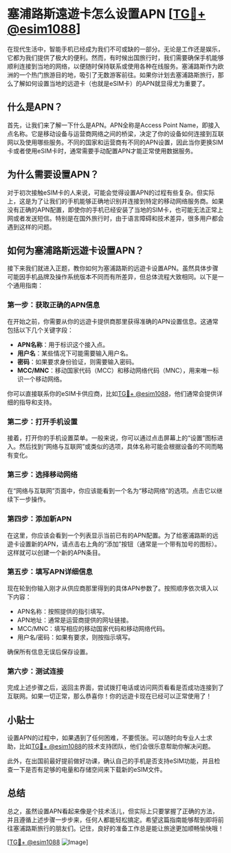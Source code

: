 # 塞浦路斯遠遊卡怎么设置APN [[TG💪+ @esim1088](https://t.me/s/esim1088)]

在现代生活中，智能手机已经成为我们不可或缺的一部分。无论是工作还是娱乐，它都为我们提供了极大的便利。然而，有时候出国旅行时，我们需要确保手机能够顺利连接到当地的网络，以便随时保持联系或使用各种在线服务。塞浦路斯作为欧洲的一个热门旅游目的地，吸引了无数游客前往。如果你计划去塞浦路斯旅行，那么了解如何设置当地的远遊卡（也就是eSIM卡）的APN就显得尤为重要了。

## 什么是APN？

首先，让我们来了解一下什么是APN。APN全称是Access Point Name，即接入点名称。它是移动设备与运营商网络之间的桥梁，决定了你的设备如何连接到互联网以及使用哪些服务。不同的国家和运营商有不同的APN设置，因此当你更换SIM卡或者使用eSIM卡时，通常需要手动配置APN才能正常使用数据服务。

## 为什么需要设置APN？

对于初次接触eSIM卡的人来说，可能会觉得设置APN的过程有些复杂。但实际上，这是为了让我们的手机能够正确地识别并连接到特定的移动网络服务商。如果没有正确的APN配置，即使你的手机已经安装了当地的SIM卡，也可能无法正常上网或者发送短信。特别是在国外旅行时，由于语言障碍和技术差异，很多用户都会遇到这样的问题。

## 如何为塞浦路斯远遊卡设置APN？

接下来我们就进入正题，教你如何为塞浦路斯的远遊卡设置APN。虽然具体步骤可能因手机品牌及操作系统版本不同而有所差异，但总体流程大致相同。以下是一个通用指南：

### 第一步：获取正确的APN信息

在开始之前，你需要从你的远遊卡提供商那里获得准确的APN设置信息。这通常包括以下几个关键字段：
- **APN名称**：用于标识这个接入点。
- **用户名**：某些情况下可能需要输入用户名。
- **密码**：如果要求身份验证，则需要输入密码。
- **MCC/MNC**：移动国家代码（MCC）和移动网络代码（MNC），用来唯一标识一个移动网络。

你可以直接联系你的eSIM卡供应商，比如[TG💪+ @esim1088](https://t.me/s/esim1088)，他们通常会提供详细的指导和支持。

### 第二步：打开手机设置

接着，打开你的手机设置菜单。一般来说，你可以通过点击屏幕上的“设置”图标进入。然后找到“网络与互联网”或类似的选项，具体名称可能会根据设备的不同而略有变化。

### 第三步：选择移动网络

在“网络与互联网”页面中，你应该能看到一个名为“移动网络”的选项。点击它以继续下一步操作。

### 第四步：添加新APN

在这里，你应该会看到一个列表显示当前已有的APN配置。为了给塞浦路斯的远遊卡设置新的APN，请点击右上角的“添加”按钮（通常是一个带有加号的图标）。这样就可以创建一个新的APN条目。

### 第五步：填写APN详细信息

现在轮到你输入刚才从供应商那里得到的具体APN参数了。按照顺序依次填入以下内容：
- APN名称：按照提供的指引填写。
- APN地址：通常是运营商提供的网址链接。
- MCC/MNC：填写相应的移动国家代码和移动网络代码。
- 用户名/密码：如果有要求，则按指示填写。

确保所有信息无误后保存设置。

### 第六步：测试连接

完成上述步骤之后，返回主界面，尝试拨打电话或访问网页看看是否成功连接到了互联网。如果一切正常，那么恭喜你！你的远遊卡现在已经可以正常使用了！

## 小贴士

设置APN的过程中，如果遇到了任何困难，不要慌张。可以随时向专业人士求助，比如[TG💪+ @esim1088](https://t.me/s/esim1088)的技术支持团队，他们会很乐意帮助你解决问题。

此外，在出国前最好提前做好功课，确认自己的手机是否支持eSIM功能，并且检查一下是否有足够的电量和存储空间来下载新的eSIM文件。

## 总结

总之，虽然设置APN看起来像是个技术活儿，但实际上只要掌握了正确的方法，并且遵循上述步骤一步步来，任何人都能轻松搞定。希望这篇指南能够帮到即将前往塞浦路斯旅行的朋友们。记住，良好的准备工作总是能让旅途更加顺畅愉快哦！

[[TG💪+ @esim1088](https://t.me/s/esim1088) ![Image](https://i.postimg.cc/4NQfJmqS/Snipaste-2025-05-13-00-14-12.png)]